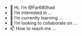 - 👋 Hi, I’m @Far680had
- 👀 I’m interested in ...
- 🌱 I’m currently learning ...
- 💞️ I’m looking to collaborate on ...
- 📫 How to reach me ...

<!---
Far680had/Far680had is a ✨ special ✨ repository because its `README.md` (this file) appears on your GitHub profile.
You can click the Preview link to take a look at your changes.
--->
